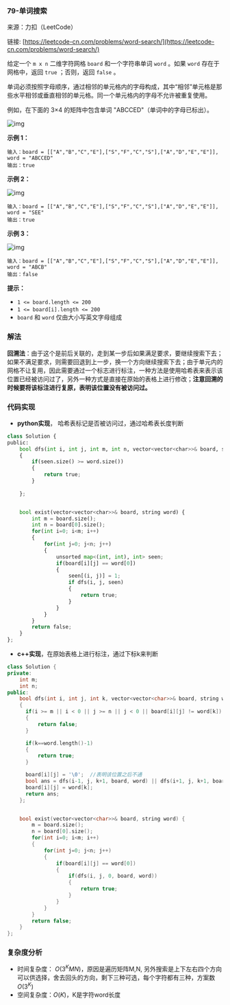 ### 79-单词搜索

来源：力扣（LeetCode）

链接: [https://leetcode-cn.com/problems/word-search/](https://leetcode-cn.com/problems/word-search/)

给定一个 `m x n` 二维字符网格 `board` 和一个字符串单词 `word` 。如果 `word` 存在于网格中，返回 `true` ；否则，返回 `false` 。

单词必须按照字母顺序，通过相邻的单元格内的字母构成，其中“相邻”单元格是那些水平相邻或垂直相邻的单元格。同一个单元格内的字母不允许被重复使用。

 

例如，在下面的 3×4 的矩阵中包含单词 "ABCCED"（单词中的字母已标出）。

![img](https://assets.leetcode.com/uploads/2020/11/04/word2.jpg)

 

**示例 1：**

```
输入：board = [["A","B","C","E"],["S","F","C","S"],["A","D","E","E"]], word = "ABCCED"
输出：true
```

**示例 2：**

![img](https://assets.leetcode.com/uploads/2020/11/04/word-1.jpg)

```
输入：board = [["A","B","C","E"],["S","F","C","S"],["A","D","E","E"]], word = "SEE"
输出：true
```

**示例 3：**

![img](https://assets.leetcode.com/uploads/2020/10/15/word3.jpg)

```
输入：board = [["A","B","C","E"],["S","F","C","S"],["A","D","E","E"]], word = "ABCB"
输出：false
```

**提示：**

- `1 <= board.length <= 200`
- `1 <= board[i].length <= 200`
- `board` 和 `word` 仅由大小写英文字母组成

### 解法

**回溯法**：由于这个是前后关联的，走到某一步后如果满足要求，要继续搜索下去；如果不满足要求，则需要回退到上一步，换一个方向继续搜索下去；由于单元内的网格不让复用，因此需要通过一个标志进行标注，一种方法是使用哈希表来表示该位置已经被访问过了，另外一种方式是直接在原始的表格上进行修改；**注意回溯的时候要将该标注进行复原，表明该位置没有被访问过。**

### 代码实现

* **python实现**， 哈希表标记是否被访问过，通过哈希表长度判断

```python
class Solution {
public:
    bool dfs(int i, int j, int m, int n, vector<vector<char>>& board, string word, unsorted map<(int, int), int> seen)
    {
        if(seen.size() >= word.size())
        {
            return true;
        }
        
    };


    bool exist(vector<vector<char>>& board, string word) {
        int m = board.size();
        int n = board[0].size();
        for(int i=0; i<m; i++)
        {
            for(int j=0; j<n; j++)
            {
                unsorted map<(int, int), int> seen;
                if(board[i][j] == word[0])
                {
                    seen[(i, j)] = 1;
                    if dfs(i, j, seen)
                    {
                        return true;
                    }
                }
            }
        }
        return false;
    }
};
```



* **c++实现**，在原始表格上进行标注，通过下标k来判断

```cpp
class Solution {
private:
    int m;
    int n;
public:
    bool dfs(int i, int j, int k, vector<vector<char>>& board, string word)
    {
      if(i >= m || i < 0 || j >= n || j < 0 || board[i][j] != word[k])
      {
          return false;
      }  

      if(k==word.length()-1)
      {
          return true;
      }

      board[i][j] = '\0';  //表明该位置之后不通
      bool ans = dfs(i-1, j, k+1, board, word) || dfs(i+1, j, k+1, board, word) || dfs(i, j-1, k+1, board, word) || dfs(i, j+1, k+1, board, word);
      board[i][j] = word[k];
      return ans;
    };


    bool exist(vector<vector<char>>& board, string word) {
        m = board.size();
        n = board[0].size();
        for(int i=0; i<m; i++)
        {
            for(int j=0; j<n; j++)
            {
                if(board[i][j] == word[0])
                {
                    if(dfs(i, j, 0, board, word))
                    {
                        return true;
                    }
                }
            }
        }
        return false;
    }
};
```





### 复杂度分析

* 时间复杂度： $O(3^K{MN})$，原因是遍历矩阵M,N, 另外搜索是上下左右四个方向可以供选择，舍去回头的方向，剩下三种可选，每个字符都有三种，方案数$O(3^K)$
* 空间复杂度：$O(K)$，K是字符word长度
